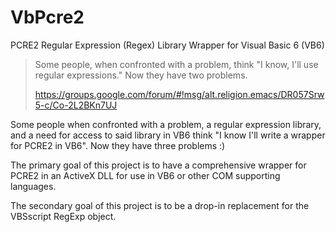 # VbPcre2
PCRE2 Regular Expression (Regex) Library Wrapper for Visual Basic 6 (VB6)

> Some people, when confronted with a problem, think "I know,
> I'll use regular expressions."  Now they have two problems.
> 
> https://groups.google.com/forum/#!msg/alt.religion.emacs/DR057Srw5-c/Co-2L2BKn7UJ

Some people when confronted with a problem, a regular expression library, and a need for access to said library in VB6 think "I know I'll write a wrapper for PCRE2 in VB6". Now they have three problems :)

The primary goal of this project is to have a comprehensive wrapper for PCRE2 in an ActiveX DLL for use in VB6 or other COM supporting languages.

The secondary goal of this project is to be a drop-in replacement for the VBSscript RegExp object.